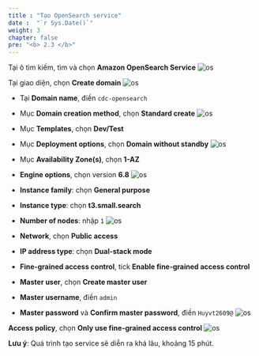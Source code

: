 ```yaml
---
title : "Tạo OpenSearch service"
date :  "`r Sys.Date()`" 
weight: 3
chapter: false
pre: "<b> 2.3 </b>"
---
```


Tại ô tìm kiếm, tìm và chọn **Amazon OpenSearch Service**
![os](../../../images/os-1.png)

Tại giao diện, chọn **Create domain**
![os](../../../images/os-2.png)

- Tại **Domain name**, điền `cdc-opensearch`
- Mục **Domain creation method**, chọn **Standard create**
![os](../../../images/os-3.png)

- Mục **Templates**, chọn **Dev/Test**
- Mục **Deployment options**, chọn **Domain without standby**
![os](../../../images/os-4.png)

- Mục **Availability Zone(s)**, chọn **1-AZ**
- **Engine options**, chọn version **6.8**
![os](../../../images/os-5.png)

- **Instance family**: chọn **General purpose**
- **Instance type**: chọn **t3.small.search**
- **Number of nodes**: nhập `1`
![os](../../../images/os-6.png)

- **Network**, chọn **Public access**
- **IP address type**: chọn **Dual-stack mode**
- **Fine-grained access control**, tick **Enable fine-grained access control**
- **Master user**, chọn **Create master user**
- **Master username**, điền `admin`
- **Master password** và **Confirm master password**, điền `Huyvt2609@`
![os](../../../images/os-7.png)

**Access policy**, chọn **Only use fine-grained access control**
![os](../../../images/os-8.png)

**Lưu ý**: Quá trình tạo service sẽ diễn ra khá lâu, khoảng 15 phút.
